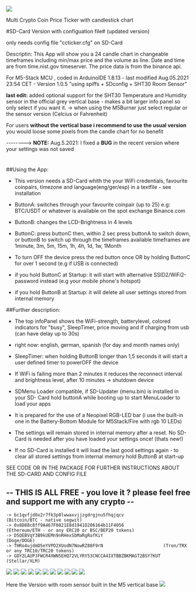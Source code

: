 ![](preview/IMG_M.jpg)


Multi Crypto Coin Price Ticker with candlestick chart

#SD-Card Version with configuation file#  (updated version)

only needs config file "ccticker.cfg" on SD-Card

Descriptin:
This App will show you  a 24 candle chart in changeable timeframes including min/max price and the volume as line. Date and time are from time.nist.gov timeserver. The price data is from the binance api.

For M5-Stack MCU , coded in ArduinoIDE 1.8.13 - last modified Aug.05.2021 23:54 CET - Version 1.0.5 "using spiffs + SDconfig + SHT30 Room Sensor"

**last edit:** added optional support for the SHT30 Temperature and Humidity sensor in the official grey vertical base - makes a bit larger info panel so only select if you want it.  -> when using the M5Burner just select regular or the sensor version (Celcius or Fahrenheit)

For users **without the vertical base i recommend to use the usual version**
you would loose some pixels from the candle chart for no benefit

--------> **NOTE:** Aug.5.2021: I fixed a **BUG** in the recent version where your settings was not saved

#
#
##Using the App:

- This version needs a SD-Card whith the your WiFi credentials, favourite coinpairs, timezone and language(eng/ger/esp) in a textfile - see installation

- ButtonA: switches through your favourite coinpair (up to 25) e.g: BTC/USDT or whatever is available on the spot exchange Binance.com

- ButtonB: changes the LCD-Brightness in 4 levels

- ButtonC: press buttonC then, within 2 sec press buttonA to switch down, or buttonB to switch up through the timeframes
           available timeframes are 1minute, 3m, 5m, 15m, 1h, 4h, 1d, 1w, 1Month

- To turn OFF the device press the red button once OR by holding ButtonC for over 1 second (e.g if USB is connected)

- if you hold ButtonC at Startup: it will start with alternative SSID2/WiFi2-password instead (e.g your mobile phone's hotspot)

- if you hold ButtonB at Startup: it will delete all user settings stored from internal memory




##Further description:

- The top infoPanel shows the WiFi-strength, batterylevel, colored indicators for "busy", SleepTimer, price moving and if charging from usb (can have delay up to 30s)

- right now: english, german, spanish (for day and month names only)

- SleepTimer: when holding ButtonB longer than 1,5 seconds it will start a user defined timer to powerOFF the device

- If WiFi is failing more than 2 minutes it reduces the reconnect interval and brightness level, after 10 minutes -> shutdown device

- SDMenu Loader compatible, if SD-Updater (menu.bin) is installed in your SD- Card hold buttonA while booting up to start MenuLoader to load your apps

- It is prepared for the use of a Neopixel RGB-LED bar (i use the built-in one in the Battery-Bottom Module for M5Stack/Fire with rgb 10 LEDs)

- The settings will remain stored in internal memory after a reset. No SD-Card is needed after you have loaded your settings once! (thats new!)

- If no SD-Card is installed it will load the last good settings again - to clear all stored settings from internal memory hold ButtonB at start-up

SEE CODE OR IN THE PACKAGE FOR FURTHER INSTRUCTIONS ABOUT THE SD-CARD AND CONFIG FILE



## -- THIS IS ALL FREE - you love it ? please feel free and support me with any crypto  -- ##
    -> bc1qvfjd0x2r7fk3p0lwwaxvjjzgdrgjnu5fhqjqcv               (Bitcoin/BTC - native segwit)
    -> 0x8D88c8ff9A467F0821E8d1941D206164b11F4056               (Ethereum/ETH - or any ERC20 or BSC/BEP20 tokens)
    -> D5QEBVqY3B9kUEMn9nRHexSbMaRgRafKiY                       (Doge/DOGE)
    -> THRo4ujdmD5eYVPD2XUodN7NowRZ88F9rN                       (Tron/TRX or any TRC10/TRC20 tokens)
    -> GDY2LAUPJFWCR4XWN5EHQ72VLYRY53CNCCA4IXTBBZBKMAGT2BSY7KUT (Stellar/XLM)


![](preview/IMG_1.jpg)
![](preview/IMG_0new.jpg)
![](preview/IMG_0.jpg)
![](preview/IMG_2.jpg)
![](preview/IMG_3.jpg)
![](preview/IMG_4.jpg)
![](preview/IMG_5.jpg)
![](preview/IMG_6.jpg)
![](preview/IMG_7.jpg)
![](preview/IMG_81.jpg)
![](preview/IMG_8.jpg)

Here the Version with room sensor built in the M5 vertical base
![](preview/Sensor.jpg)
